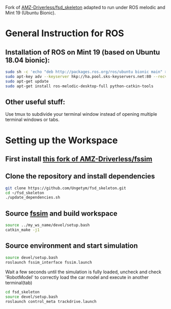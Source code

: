 Fork of [AMZ-Driverless/fsd_skeleton](https://github.com/AMZ-Driverless/fsd_skeleton) adapted to run under ROS melodic and Mint 19 (Ubuntu Bionic).

# General Instruction for ROS

## Installation of ROS on Mint 19 (based on Ubuntu 18.04 bionic):

```bash
sudo sh -c 'echo "deb http://packages.ros.org/ros/ubuntu bionic main" > /etc/apt/sources.list.d/ros-latest.list'
sudo apt-key adv --keyserver hkp://ha.pool.sks-keyservers.net:80 --recv-key 421C365BD9FF1F717815A3895523BAEEB01FA116
sudo apt-get update
sudo apt-get install ros-melodic-desktop-full python-catkin-tools
```

## Other useful stuff:
Use tmux to subdivide your terminal window instead of opening multiple terminal windows or tabs.

# Setting up the Workspace
## First install [this fork of AMZ-Driverless/fssim](https://github.com/Ungetym/fssim)
## Clone the repository and install dependencies
```bash
git clone https://github.com/Ungetym/fsd_skeleton.git
cd ~/fsd_skeleton
./update_dependencies.sh
```
## Source [fssim](https://github.com/Ungetym/fssim) and build workspace
```bash
source ../my_ws_name/devel/setup.bash
catkin_make -j1
```

## Source environment and start simulation
```bash
source devel/setup.bash
roslaunch fssim_interface fssim.launch
```
Wait a few seconds until the simulation is fully loaded, uncheck and check 'RobotModel' to correctly load the car model and execute in another terminal(tab)
```bash
cd fsd_skeleton
source devel/setup.bash
roslaunch control_meta trackdrive.launch
```
